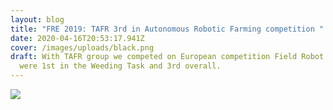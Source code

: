 ```yaml
---
layout: blog
title: "FRE 2019: TAFR 3rd in Autonomous Robotic Farming competition "
date: 2020-04-16T20:53:17.941Z
cover: /images/uploads/black.png
draft: With TAFR group we competed on European competition Field Robot Event and
  were 1st in the Weeding Task and 3rd overall.
---
```

![](/images/uploads/black.png)